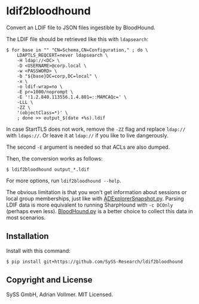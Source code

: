 ldif2bloodhound
===============

Convert an LDIF file to JSON files ingestible by BloodHound.

The LDIF file should be retrieved like this with `ldapsearch`:

```console
$ for base in "" "CN=Schema,CN=Configuration," ; do \
    LDAPTLS_REQCERT=never ldapsearch \
    -H ldap://<DC> \
    -D <USERNAME>@corp.local \
    -w <PASSWORD> \
    -b "${base}DC=corp,DC=local" \
    -x \
    -o ldif-wrap=no \
    -E pr=1000/noprompt \
    -E '!1.2.840.113556.1.4.801=::MAMCAQc=' \
    -LLL \
    -ZZ \
    '(objectClass=*)' \
    ; done >> output_$(date +%s).ldif
```

In case StartTLS does not work, remove the `-ZZ` flag and replace
`ldap://` with `ldaps://`. Or leave it at `ldap://` if you like to live
dangerously.

The second `-E` argument is needed so that ACLs are also dumped.

Then, the conversion works as follows:

```console
$ ldif2bloodhound output_*.ldif
```

For more options, run `ldif2bloodhound --help`.

The obvious limitation is that you won't get information about sessions or
local group memberships, just like with
[ADExplorerSnapshot.py](https://github.com/c3c/ADExplorerSnapshot.py).
Parsing LDIF data is more equivalent to running SharpHound with `-c DCOnly`
(perhaps even less).
[BloodHound.py](https://github.com/fox-it/BloodHound.py) is a better choice
to collect this data in most scenarios.

Installation
------------

Install with this command:

```console
$ pip install git+https://github.com/SySS-Research/ldif2bloodhound
```

Copyright and License
---------------------

SySS GmbH, Adrian Vollmer. MIT Licensed.
